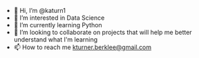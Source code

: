 - 👋 Hi, I’m @katurn1
- 👀 I’m interested in Data Science
- 🌱 I’m currently learning Python
- 💞️ I’m looking to collaborate on projects that will help me better understand what I'm learning
- 📫 How to reach me kturner.berklee@gmail.com

<!---
katurn1/katurn1 is a ✨ special ✨ repository because its `README.md` (this file) appears on your GitHub profile.
You can click the Preview link to take a look at your changes.
--->
